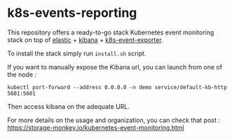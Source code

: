 # k8s-events-reporting
This repository offers a ready-to-go stack Kubernetes event monitoring stack on top of [elastic](https://www.elastic.co/guide/en/cloud-on-k8s/current/k8s-deploy-elasticsearch.html) + [kibana](https://www.elastic.co/guide/en/cloud-on-k8s/current/k8s-deploy-kibana.html) + [k8s-event-exporter](https://github.com/opsgenie/kubernetes-event-exporter).

To install the stack simply run `install.sh` script.

If you want to manually expose the Kibana url, you can launch from one of the node : 
```
kubectl port-forward --address 0.0.0.0 -n demo service/default-kb-http 5601:5601
```

Then access kibana on the adequate URL.


For more details on the usage and organization, you can check that post : https://storage-monkey.io/kubernetes-event-monitoring.html
